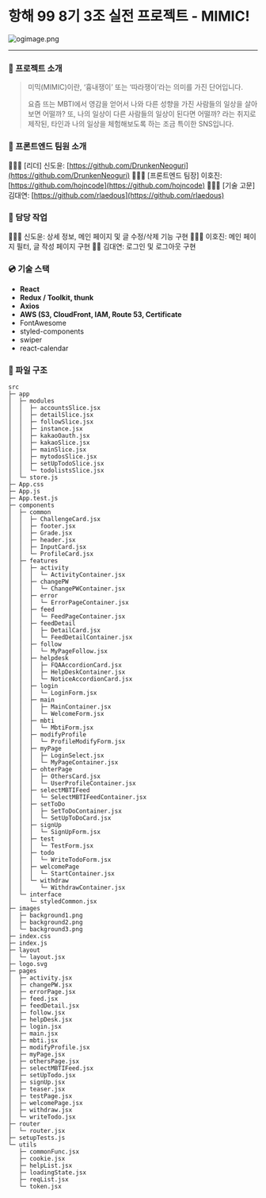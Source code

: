 # 항해 99 8기 3조 실전 프로젝트 - MIMIC!

![ogimage.png](https://github.com/hanghae99-s8realweek-E3/frontend/blob/develop/public/images/ogimage.png?raw=true)

---

### 📖 프로젝트 소개

> 미믹(MIMIC)이란, ‘흉내쟁이’ 또는 ‘따라쟁이’라는 의미를 가진 단어입니다.
>
> 요즘 뜨는 MBTI에서 영감을 얻어서 나와 다른 성향을 가진 사람들의 일상을 살아보면 어떨까?
> 또, 나의 일상이 다른 사람들의 일상이 된다면 어떨까? 라는 취지로 제작된,
> 타인과 나의 일상을 체험해보도록 하는 조금 특이한 SNS입니다.

### 👥 프론트엔드 팀원 소개

👨🏻‍💻 [리더] 신도윤: [https://github.com/DrunkenNeoguri](https://github.com/DrunkenNeoguri)
👨🏻‍💻 [프론트엔드 팀장] 이호진: [https://github.com/hojncode](https://github.com/hojncode)
👨🏻‍💻 [기술 고문] 김대연: [https://github.com/rlaedous](https://github.com/rlaedous)

### **🔧 담당 작업**

👷🏻‍♂️ 신도윤: 상세 정보, 메인 페이지 및 글 수정/삭제 기능 구현
👷🏻‍♂️ 이호진: 메인 페이지 필터, 글 작성 페이지 구현
👷🏼 김대연: 로그인 및 로그아웃 구현

### 💿 기술 스택

- **React**
- **Redux / Toolkit, thunk**
- **Axios**
- **AWS (S3, CloudFront, IAM, Route 53, Certificate**
- FontAwesome
- styled-components
- swiper
- react-calendar

### 📂 파일 구조

```
src
├─ app
│  ├─ modules
│  │  ├─ accountsSlice.jsx
│  │  ├─ detailSlice.jsx
│  │  ├─ followSlice.jsx
│  │  ├─ instance.jsx
│  │  ├─ kakaoOauth.jsx
│  │  ├─ kakaoSlice.jsx
│  │  ├─ mainSlice.jsx
│  │  ├─ mytodosSlice.jsx
│  │  ├─ setUpTodoSlice.jsx
│  │  └─ todolistsSlice.jsx
│  └─ store.js
├─ App.css
├─ App.js
├─ App.test.js
├─ components
│  ├─ common
│  │  ├─ ChallengeCard.jsx
│  │  ├─ footer.jsx
│  │  ├─ Grade.jsx
│  │  ├─ header.jsx
│  │  ├─ InputCard.jsx
│  │  └─ ProfileCard.jsx
│  ├─ features
│  │  ├─ activity
│  │  │  └─ ActivityContainer.jsx
│  │  ├─ changePW
│  │  │  └─ ChangePWContainer.jsx
│  │  ├─ error
│  │  │  └─ ErrorPageContainer.jsx
│  │  ├─ feed
│  │  │  └─ FeedPageContainer.jsx
│  │  ├─ feedDetail
│  │  │  ├─ DetailCard.jsx
│  │  │  └─ FeedDetailContainer.jsx
│  │  ├─ follow
│  │  │  └─ MyPageFollow.jsx
│  │  ├─ helpdesk
│  │  │  ├─ FQAAccordionCard.jsx
│  │  │  ├─ HelpDeskContainer.jsx
│  │  │  └─ NoticeAccordionCard.jsx
│  │  ├─ login
│  │  │  └─ LoginForm.jsx
│  │  ├─ main
│  │  │  ├─ MainContainer.jsx
│  │  │  └─ WelcomeForm.jsx
│  │  ├─ mbti
│  │  │  └─ MbtiForm.jsx
│  │  ├─ modifyProfile
│  │  │  └─ ProfileModifyForm.jsx
│  │  ├─ myPage
│  │  │  ├─ LoginSelect.jsx
│  │  │  └─ MyPageContainer.jsx
│  │  ├─ ohterPage
│  │  │  ├─ OthersCard.jsx
│  │  │  └─ UserProfileContainer.jsx
│  │  ├─ selectMBTIFeed
│  │  │  └─ SelectMBTIFeedContainer.jsx
│  │  ├─ setToDo
│  │  │  ├─ SetToDoContainer.jsx
│  │  │  └─ SetUpToDoCard.jsx
│  │  ├─ signUp
│  │  │  └─ SignUpForm.jsx
│  │  ├─ test
│  │  │  └─ TestForm.jsx
│  │  ├─ todo
│  │  │  └─ WriteTodoForm.jsx
│  │  ├─ welcomePage
│  │  │  └─ StartContainer.jsx
│  │  └─ withdraw
│  │     └─ WithdrawContainer.jsx
│  └─ interface
│     └─ styledCommon.jsx
├─ images
│  ├─ background1.png
│  ├─ background2.png
│  └─ background3.png
├─ index.css
├─ index.js
├─ layout
│  └─ layout.jsx
├─ logo.svg
├─ pages
│  ├─ activity.jsx
│  ├─ changePW.jsx
│  ├─ errorPage.jsx
│  ├─ feed.jsx
│  ├─ feedDetail.jsx
│  ├─ follow.jsx
│  ├─ helpDesk.jsx
│  ├─ login.jsx
│  ├─ main.jsx
│  ├─ mbti.jsx
│  ├─ modifyProfile.jsx
│  ├─ myPage.jsx
│  ├─ othersPage.jsx
│  ├─ selectMBTIFeed.jsx
│  ├─ setUpTodo.jsx
│  ├─ signUp.jsx
│  ├─ teaser.jsx
│  ├─ testPage.jsx
│  ├─ welcomePage.jsx
│  ├─ withdraw.jsx
│  └─ writeTodo.jsx
├─ router
│  └─ router.jsx
├─ setupTests.js
└─ utils
   ├─ commonFunc.jsx
   ├─ cookie.jsx
   ├─ helpList.jsx
   ├─ loadingState.jsx
   ├─ reqList.jsx
   └─ token.jsx
```

